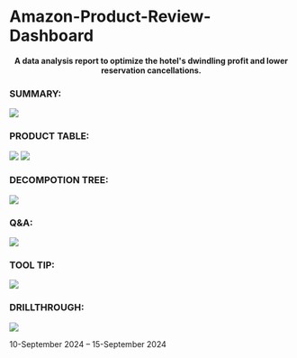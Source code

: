 # Amazon-Product-Review-Dashboard

<p align="center">
     <b>A data analysis report to optimize the hotel's dwindling profit and lower reservation cancellations.</b>
</p>

### SUMMARY:
<img src="https://github.com/user-attachments/assets/5a3657e4-990c-4039-bc0d-a34f515b693a" >

### PRODUCT TABLE:
<img src="https://github.com/user-attachments/assets/3e886bd1-f363-41be-a2c9-63c1d8666135" >
<img src="https://github.com/user-attachments/assets/f1dc7900-3f47-4ef0-8e93-c73abcdf0f2d" >

### DECOMPOTION TREE:
<img src="https://github.com/user-attachments/assets/9fdea2d9-fee1-459f-95a8-9a1ec19b0234" >

### Q&A:
<img src="https://github.com/user-attachments/assets/3906dc1c-d2db-4787-8000-4b232280c907" >

### TOOL TIP:
<img src="https://github.com/user-attachments/assets/fb7d182a-82f1-4d46-98eb-7c41e8f5c583" >

### DRILLTHROUGH:
<img src="https://github.com/user-attachments/assets/7402a88e-bb94-491d-8395-4eff6e25383e" >


<p> 10-September 2024 – 15-September 2024<p/>
